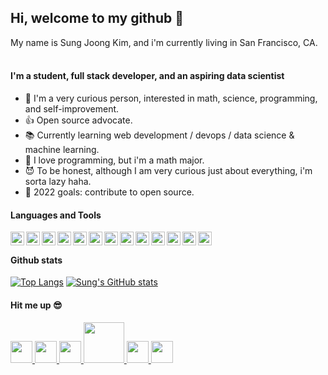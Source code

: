 
## Hi, welcome to my github 👋
My name is Sung Joong Kim, and i'm currently living in San Francisco, CA.
<br/>
<br/>

#### I'm a student, full stack developer, and an aspiring data scientist
- 🤔 I'm a very curious person, interested in math, science, programming, and self-improvement.
- 👍 Open source advocate.
- 📚 Currently learning web development / devops / data science & machine learning.
- 🤣 I love programming, but i'm a math major.
- 😈 To be honest, although I am very curious just about everything, i'm sorta lazy haha.
- 🥅 2022 goals: contribute to open source.

#### Languages and Tools
<img align="left" width="22px" src="https://img.icons8.com/color/48/000000/html-5--v1.png"/>
<img align="left" width="22px" src="https://img.icons8.com/color/48/000000/css3.png"/>
<img align="left" width="22px" src="https://img.icons8.com/color/48/000000/javascript--v1.png"/>
<img align="left" width="22px" src="https://img.icons8.com/color/48/000000/console.png"/>
<img align="left" width="22px" src="https://img.icons8.com/color/48/000000/golang.png"/>
<img align="left" width="22px" src="https://img.icons8.com/color/48/000000/python--v1.png"/>
<img align="left" width="22px" src="https://img.icons8.com/color/48/000000/haskell.png"/>
<img align="left" width="22px" src="https://img.icons8.com/color/48/000000/git.png"/>
<img align="left" width="22px" src="https://img.icons8.com/color/48/000000/react-native.png"/>
<img align="left" width="22px" src="https://img.icons8.com/color/48/000000/postgreesql.png"/>
<img align="left" width="22px" src="https://img.icons8.com/color/48/000000/docker.png"/>
<img align="left" width="22px" src="https://img.icons8.com/color/48/000000/kubernetes.png"/>
<img align="left" width="22px" src="https://img.icons8.com/color/48/000000/amazon-web-services.png"/>
<br/>

#### Github stats
[![Top Langs](https://github-readme-stats.vercel.app/api/top-langs/?username=SungJKK&exclude_repo=dotfiles&theme=nightowl)](https://github.com/anuraghazra/github-readme-stats)
[![Sung's GitHub stats](https://github-readme-stats.vercel.app/api?username=SungJKK&show_icons=true&theme=nightowl)](https://github.com/anuraghazra/github-readme-stats)

#### Hit me up 😎
<a href="https://www.instagram.com/sung.j_kim/" target="_blank">
<img width="35px" src="https://img.icons8.com/color/48/000000/instagram-new--v1.png"/>
</a> 
<a href="https://twitter.com/SungJKim7" target="_blank">
<img width="35px" src="https://img.icons8.com/color/48/000000/twitter--v1.png"/>
</a> 
<a href="https://github.com/SungJKK" target="_blank">
<img width="35px" src="https://img.icons8.com/color/48/000000/github--v1.png"/>
</a> 
<a href="https://www.kaggle.com/skim98" target="_blank">
<img width="65px" src="https://www.vectorlogo.zone/logos/kaggle/kaggle-ar21.svg" />
</a>
<a href="https://stackoverflow.com/users/15509129/01penguin" target="_blank">
<img width="35px" src="https://img.icons8.com/color/48/000000/stackoverflow.png"/>
</a>
<a href="https://www.linkedin.com/in/sung-kim-667953185/" target="_blank">
<img width="35px" src="https://img.icons8.com/color/48/000000/linkedin.png"/>
</a> 

